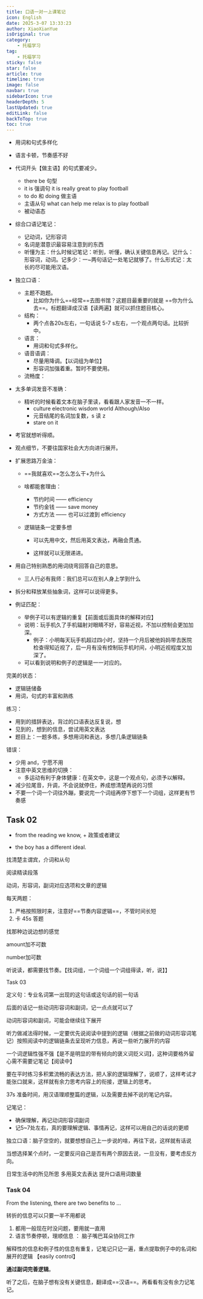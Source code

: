 ```yaml
---
title: 口语一对一上课笔记
icon: English
date: 2025-3-07 13:33:23
author: XiaoXianYue
isOriginal: true
category: 
    - 托福学习
tag:
    - 托福学习
sticky: false
star: false
article: true
timeline: true
image: false
navbar: true
sidebarIcon: true
headerDepth: 5
lastUpdated: true
editLink: false
backToTop: true
toc: true
---
```


- 用词和句式多样化
- 语言卡顿，节奏感不好



- 代词开头【做主语】的句式要减少。
    - there be 句型
    - it is 强调句 it is really great to play football
    - to do 和 doing 做主语
    - 主语从句 what can help me relax is to play football
    - 被动语态
    
- 综合口语记笔记：
    - 记动词，记形容词
    - 名词是潜意识最容易注意到的东西
    - 听懂为主：什么时候记笔记：听到，听懂，确认关键信息再记。记什么：形容词，动词。记多少：一~两句话记一处笔记就够了。什么形式记：太长的尽可能用汉语。
    
- 独立口语：
    - 主题不跑题。
        - 比如你为什么==经常==去图书馆？这题目最重要的就是 ==你为什么去==。标题翻译成汉语【读两遍】就可以抓住题目核心。
    - 结构：
        - 两个点各20s左右，一句话说 5-7 s左右，一个观点两句话。比较折中。
    - 语言：
        - 用词和句式多样化。
    - 语音语调：
        - 尽量用降调。【以词组为单位】
        - 形容词加强着重。暂时不要使用。
    - 流畅度：
    
- 太多单词发音不准确：

    - 精听的时候看着文本在脑子里读，看看跟人家发音一不一样。
        - culture electronic wisdom world Although/Also
        - 元音结尾的名词加复数，s 读 z
        - stare on it

- 考官就想听得顺。

- 观点细节，不要往国家社会大方向进行展开。

- 扩展思路万金油：

    - ==我就喜欢==怎么怎么干+为什么
    - 啥都能套理由：
    
        - 节约时间 —— efficiency
        - 节约金钱 —— save money
        - 方式方法 —— 也可以过渡到 efficiency
    - 逻辑链条一定要多想
        - 可以先用中文，然后用英文表达，再融会贯通。
    
        - 这样就可以无限递进。
    
- 用自己特别熟悉的用词绕弯回答自己的意思。

    - 三人行必有我师：我们总可以在别人身上学到什么

- 拆分和释放某些抽象词，这样可以说得更多。

- 例证匹配：

    - 举例子可以有逻辑的重复【前面或后面具体的解释对应】
    - 说明：玩手机久了手机辐射对眼睛不好，容易近视，不加以控制会更加加深。
        - 例子：小明每天玩手机超过四小时，坚持一个月后被他妈妈带去医院检查得知近视了，后一月有没有控制玩手机时间，小明近视程度又加深了。
    - 可以看到说明和例子的逻辑是一一对应的。
    

完美的状态：

- 逻辑链储备
- 用词，句式的丰富和熟练

练习：

- 用到的措辞表达，背过的口语表达反复说，想
- 见到的，想到的信息，尝试用英文表达
- 题目上：一题多练，多想用词和表达，多想几条逻辑链条

错误：

- 少用 and，宁愿不用
- 注意中英文思维的切换：
    - 多运动有利于身体健康：在英文中，这是一个观点句，必须予以解释。
- 减少拉尾音，升调，不会说就停住，养成想清楚再说的习惯
- 不要一个词一个词往外蹦，要说完一个词组再停下想下一个词组，这样更有节奏感







## Task 02

- from the reading we know, + 政策或者建议

- the boy has a different ideal.



找清楚主谓宾，介词和从句

阅读精读段落

动词，形容词，副词对应选项和文章的逻辑

每天两题：

1. 严格按照限时来，注意好==节奏内容逻辑==，不管时间长短
2. 卡 45s 答题 

找那种边说边想的感觉

amount加不可数

number加可数

听说读，都需要找节奏。【找词组，一个词组一个词组得读，听，说】】



Task 03

定义句：专业名词第一出现的这句话或这句话的前一句话

后面的话记一些动词形容词和副词，记一点点就可以了

动词形容词和副词，可能会继续往下展开

听力做减法得时候，一定要优先说阅读中提到的逻辑（根据之前做的动词形容词笔记）按照阅读中的逻辑链条去呈现听力信息，再说一些听力展开的内容

一个词逻辑性强不强【是不是明显的带有倾向的褒义词贬义词】，这种词要格外留心需不需要记笔记【阅读中】

要在平时练习多积累流畅的表达方法，把人家的逻辑理解了，说顺了，这样考试才能张口就来，这样就有余力思考内容上的衔接，逻辑上的思考。

37s 准备时间，用汉语理顺整篇的逻辑，以及需要去掉不说的笔记内容。

记笔记：

- 确保理解，再记动词形容词副词
- 记5~7处左右，真的要理解逻辑、事情再记，这样可以用自己的话说的更顺



独立口语：脑子空空的，就要想想自己上一步说的啥，再往下说，这样就有话说

当想选择某个点时，一定要反问自己是否有两个原因去说，一旦没有，要考虑反方向。

日常生活中的所见所思 多用英文去表达 提升口语用词数量





### Task 04

From the listening, there are two benefits to …

转折的信息可以只要一半不用都说

1. 都用一般现在时没问题，要用就一直用
2. 语言节奏停顿，理顺信息 ： 脑子嘴巴耳朵协同工作

解释性的信息和例子性的信息有重复，记笔记只记一遍，重点提取例子中的名词和展开的逻辑 【easily control】

**通过副词完善逻辑**。

听了之后，在脑子想有没有关键信息，翻译成==汉语==。再看看有没有余力记笔记。
